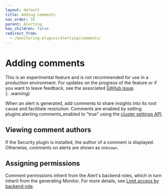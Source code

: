 ```yaml
---
layout: default
title: Adding comments
nav_order: 35
parent: Alerting
has_children: false
redirect_from:
  - /monitoring-plugins/alerting/comments/
---
```


# Adding comments

This is an experimental feature and is not recommended for use in a production environment. For updates on the progress of the feature or if you want to leave feedback, see the associated [GitHub issue](<insert-issue-link>).    
{: .warning}

When an alert is generated, add comments to share insights into its root cause and facilitate resolution. Comments are enabled by setting plugins.alerting.comments_enabled to "true" using the [cluster settings API]({{site.url}}{{site.baseurl}}/observing-your-data/alerting/settings/).

## Viewing comment authors

If the Security plugin is installed, the author of a comment is displayed. Otherwise, comments on alerts are shown as `Unknown`.

## Assigning permissions

Comment permissions inherit from the Alert's backend roles, which in turn inherit from the generating Monitor. For more details, see [Limit access by backend role]({{site.url}}{{site.baseurl}}/observing-your-data/alerting/security/#advanced-limit-access-by-backend-role).
